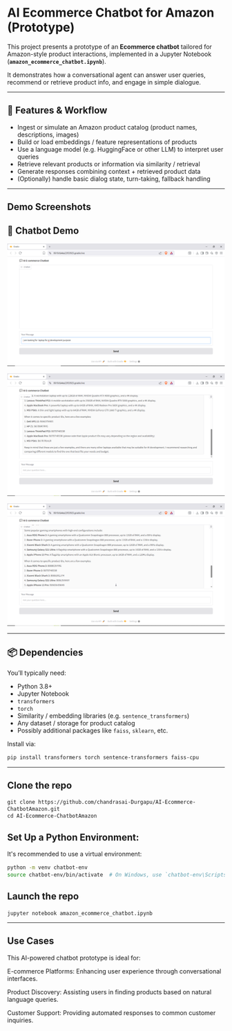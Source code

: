 # AI Ecommerce Chatbot for Amazon (Prototype)

This project presents a prototype of an **Ecommerce chatbot** tailored for Amazon-style product interactions, implemented in a Jupyter Notebook (**`amazon_ecommerce_chatbot.ipynb`**).  

It demonstrates how a conversational agent can answer user queries, recommend or retrieve product info, and engage in simple dialogue.

---

## 🧩 Features & Workflow

- Ingest or simulate an Amazon product catalog (product names, descriptions, images)  
- Build or load embeddings / feature representations of products  
- Use a language model (e.g. HuggingFace or other LLM) to interpret user queries  
- Retrieve relevant products or information via similarity / retrieval  
- Generate responses combining context + retrieved product data  
- (Optionally) handle basic dialog state, turn-taking, fallback handling  

---

## Demo Screenshots

## 💬 Chatbot Demo

![Chatbot Interface 1](https://raw.githubusercontent.com/chandrasai-Durgapu/AI-Ecommerce-ChatbotAmazon/main/amazon-ecommerce-cahtbot1.png)

![Chatbot Interface 2](https://raw.githubusercontent.com/chandrasai-Durgapu/AI-Ecommerce-ChatbotAmazon/main/amazon-ecommerce-cahtbot2.png)

![Chatbot Interface 3](https://raw.githubusercontent.com/chandrasai-Durgapu/AI-Ecommerce-ChatbotAmazon/main/amazon-ecommerce-cahtbot3.png)

---

## 📦 Dependencies

You’ll typically need:

- Python 3.8+  
- Jupyter Notebook  
- `transformers`  
- `torch`  
- Similarity / embedding libraries (e.g. `sentence_transformers`)  
- Any dataset / storage for product catalog  
- Possibly additional packages like `faiss`, `sklearn`, etc.

Install via:

```bash
pip install transformers torch sentence-transformers faiss-cpu
```
---
## Clone the repo
```
git clone https://github.com/chandrasai-Durgapu/AI-Ecommerce-ChatbotAmazon.git
cd AI-Ecommerce-ChatbotAmazon
```
## Set Up a Python Environment:

It's recommended to use a virtual environment:
```bash
python -m venv chatbot-env
source chatbot-env/bin/activate  # On Windows, use `chatbot-env\Scripts\activate`
```
## Launch the repo
```
jupyter notebook amazon_ecommerce_chatbot.ipynb
```
---
## Use Cases

This AI-powered chatbot prototype is ideal for:

E-commerce Platforms: Enhancing user experience through conversational interfaces.

Product Discovery: Assisting users in finding products based on natural language queries.

Customer Support: Providing automated responses to common customer inquiries.
